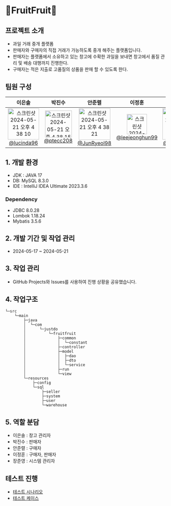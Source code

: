 # :strawberry:FruitFruit:strawberry:
## 프로젝트 소개
- 과일 거래 중개 플랫폼
- 판매자와 구매자의 직접 거래가 가능하도록 중개 해주는 플랫폼입니다.
- 판매자는 플랫폼에서 소유하고 있는 창고에 수확한 과일을 보내면 창고에서 품질 관리 및 배송 대행까지 진행한다.
- 구매자는 적은 지출로 고품질의 상품을 판매 할 수 있도록 한다.

## 팀원 구성
<div align="center">

| 이은솔 | 박진수 | 안준렬 | 이정훈 | 장준영 | 
| :------: |  :------: | :------: | :------: | :------: |
|[<img width="98" alt="스크린샷 2024-05-21 오후 4 38 10" src="https://github.com/ssg-240304-java2/wms-justdo/assets/162261450/741ac829-cdf9-48af-a245-a39839e008a3"> <br> @lucinda96](https://github.com/lucinda96)|[<img width="84" alt="스크린샷 2024-05-21 오후 4 38 15" src="https://github.com/ssg-240304-java2/wms-justdo/assets/162261450/8947bf53-2dad-44d4-b77c-6a002f615d02"> <br> @ptecc208](https://github.com/ptecc208)|[<img width="99" alt="스크린샷 2024-05-21 오후 4 38 21" src="https://github.com/ssg-240304-java2/wms-justdo/assets/162261450/648f0430-682a-459b-8af5-76dae511a31c"> <br>@JunRyeol98](https://github.com/JunRyeol98)|[<img width="63" alt="스크린샷 2024-05-21 오후 4 38 25" src="https://github.com/ssg-240304-java2/wms-justdo/assets/162261450/cd4fa5b3-2194-44fe-9189-dbfb67798286"> <br>@leejeonghun99](https://github.com/leejeonghun99)|[<img width="98" alt="스크린샷 2024-05-21 오후 4 38 31" src="https://github.com/ssg-240304-java2/wms-justdo/assets/162261450/43017dc9-0b98-4c5d-a52f-b768a7506e53"> <br>@finite2030](https://github.com/finite2030)| 

</div>

## 1. 개발 환경

- JDK : JAVA 17
- DB: MySQL 8.3.0
- IDE : IntelliJ IDEA Ultimate 2023.3.6
### Dependency

- JDBC 8.0.28
- Lombok 1.18.24
- Mybatis 3.5.6

## 2. 개발 기간 및 작업 관리
- 2024-05-17 ~ 2024-05-21

## 3. 작업 관리 
- GitHub Projects와 Issues를 사용하여 진행 상황을 공유했습니다.

## 4. 작업구조
~~~
└─src
    └─main
        ├─java
        │  └─com
        │      └─justdo
        │          └─fruitfruit
        │              ├─common
        │              │  └─constant
        │              ├─controller
        │              ├─model
        │              │  ├─dao
        │              │  ├─dto
        │              │  └─service
        │              ├─run
        │              └─view
        └─resources
            ├─config
            └─sql
                ├─seller
                ├─system
                ├─user
                └─warehouse
~~~

## 5. 역할 분담
- 이은솔 : 창고 관리자
- 박진수 : 판매자
- 안준렬 : 구매자
- 이정훈 : 구매자, 판매자
- 장준영 : 시스템 관리자

## 테스트 진행
- [테스트 시나리오](https://coffit23.notion.site/e2c3690f8b364a90bad4ffd64905e65d?pvs=74)
- [테스트 케이스](https://docs.google.com/spreadsheets/d/1PyJjMtrdEniZZe4tcWN3O0nXKTNwPmEDI009XH5ZYhg/edit#gid=0)

